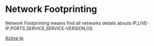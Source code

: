 # Network Footprinting

Network Footprinting meains find all networks details abouts IP,LIVE-IP,PORTS,SERVICE,SERVICE-VERSION,OS

[Active Ip](#live-ip)

